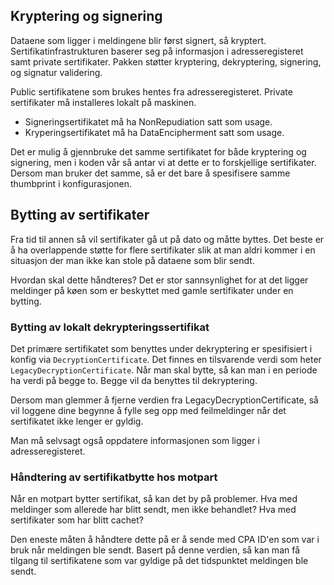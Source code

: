 ## Kryptering og signering
Dataene som ligger i meldingene blir først signert, så kryptert. Sertifikatinfrastrukturen baserer seg på informasjon i adresseregisteret samt private sertifikater.
Pakken støtter kryptering, dekryptering, signering, og signatur validering.

Public sertifikatene som brukes hentes fra adresseregisteret. Private sertifikater må installeres lokalt på maskinen. 

- Signeringsertifikatet må ha NonRepudiation satt som usage.
- Kryperingsertifikatet må ha DataEncipherment satt som usage. 

Det er mulig å gjennbruke det samme sertifikatet for både kryptering og signering, men i koden vår så antar vi at dette er to forskjellige sertifikater. Dersom man bruker det samme, så er det bare å spesifisere samme thumbprint i konfigurasjonen.

## Bytting av sertifikater
Fra tid til annen så vil sertifikater gå ut på dato og måtte byttes. Det beste er å ha overlappende støtte for flere sertifikater slik at man aldri kommer i en situasjon der man ikke kan stole på dataene som blir sendt. 

Hvordan skal dette håndteres? Det er stor sannsynlighet for at det ligger meldinger på køen som er beskyttet med gamle sertifikater under en bytting.

### Bytting av lokalt dekrypteringssertifikat
Det primære sertifikatet som benyttes under dekryptering er spesifisiert i konfig via `DecryptionCertificate`. Det finnes en tilsvarende verdi som heter `LegacyDecryptionCertificate`. 
Når man skal bytte, så kan man i en periode ha verdi på begge to. Begge vil da benyttes til dekryptering. 

Dersom man glemmer å fjerne verdien fra LegacyDecryptionCertificate, så vil loggene dine begynne å fylle seg opp med feilmeldinger når det sertifikatet ikke lenger er gyldig.

Man må selvsagt også oppdatere informasjonen som ligger i adresseregisteret. 

### Håndtering av sertifikatbytte hos motpart
Når en motpart bytter sertifikat, så kan det by på problemer. Hva med meldinger som allerede har blitt sendt, men ikke behandlet? Hva med sertifikater som har blitt cachet?

Den eneste måten å håndtere dette på er å sende med CPA ID'en som var i bruk når meldingen ble sendt. Basert på denne verdien, så kan man få tilgang til sertifikatene som var gyldige på det tidspunktet meldingen ble sendt.   